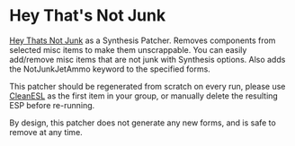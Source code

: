 # Hey That's Not Junk

[Hey Thats Not Junk](https://www.nexusmods.com/fallout4/mods/3149) as a Synthesis Patcher. Removes components from selected misc items to make them unscrappable.
You can easily add/remove misc items that are not junk with Synthesis options.
Also adds the NotJunkJetAmmo keyword to the specified forms.

This patcher should be regenerated from scratch on every run, please use [CleanESL](../CleanESL) as the first item in your group, or manually delete the resulting ESP before re-running.

By design, this patcher does not generate any new forms, and is safe to remove at any time.
